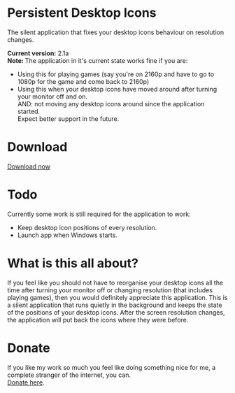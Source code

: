 # Persistent Desktop Icons
The silent application that fixes your desktop icons behaviour on resolution changes.

<strong>Current version:</strong> 2.1a<br />
<strong>Note: </strong> The application in it's current state works fine if you are:<br />
- Using this for playing games (say you're on 2160p and have to go to 1080p for the game and come back to 2160p)<br />
- Using this when your desktop icons have moved around after turning your monitor off and on.<br />
AND: not moving any desktop icons around since the application started.<br />
Expect better support in the future.

# Download
<a href="https://github.com/TomONeill/persistentdesktopicons/releases/download/v2.1a/Persistent.Desktop.Icons.v2.1a.zip">Download now</a>

# Todo
Currently some work is still required for the application to work:
<ul>
  <li>Keep desktop icon positions of every resolution.</li>
  <li>Launch app when Windows starts.</li>
</ul>

# What is this all about?
If you feel like you should not have to reorganise your desktop icons all the time after turning your monitor off or changing resolution (that includes playing games), then you would definitely appreciate this application. This is a silent application that runs quietly in the background and keeps the state of the positions of your desktop icons. After the screen resolution changes, the application will put back the icons where they were before.

# Donate
If you like my work so much you feel like doing something nice for me, a complete stranger of the internet, you can.<BR />
<A HREF="https://www.paypal.me/TomONeill">Donate here</A>.
